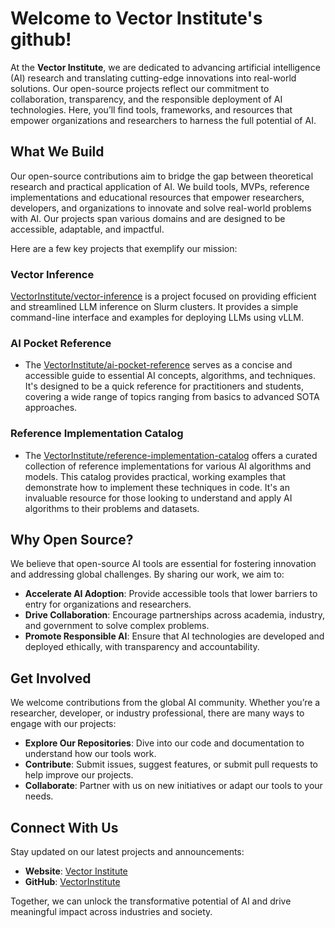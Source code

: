 # Welcome to Vector Institute's github!

At the **Vector Institute**, we are dedicated to advancing artificial intelligence (AI) research and translating cutting-edge innovations into real-world solutions. 
Our open-source projects reflect our commitment to collaboration, transparency, and the responsible deployment of AI technologies. 
Here, you’ll find tools, frameworks, and resources that empower organizations and researchers to harness the full potential of AI.

## What We Build

Our open-source contributions aim to bridge the gap between theoretical research and practical application of AI. 
We build tools, MVPs, reference implementations and educational resources that empower researchers, developers, and organizations to 
innovate and solve real-world problems with AI. Our projects span various domains and are designed to be accessible, adaptable, and impactful.

Here are a few key projects that exemplify our mission:

### Vector Inference
 [VectorInstitute/vector-inference](https://github.com/VectorInstitute/vector-inference) is a project focused on
providing efficient and streamlined LLM inference on Slurm clusters. It provides a simple command-line interface and examples
for deploying LLMs using vLLM.

### AI Pocket Reference

- The [VectorInstitute/ai-pocket-reference](https://github.com/VectorInstitute/ai-pocket-reference) serves as a
concise and accessible guide to essential AI concepts, algorithms, and techniques. It's designed to be a quick reference for practitioners
and students, covering a wide range of topics ranging from basics to advanced SOTA approaches.

### Reference Implementation Catalog

- The [VectorInstitute/reference-implementation-catalog](https://github.com/VectorInstitute/reference-implementation-catalog)
offers a curated collection of reference implementations for various AI algorithms and models. This catalog provides practical, working examples
that demonstrate how to implement these techniques in code. It's an invaluable resource for those looking to understand and apply AI algorithms
to their problems and datasets.

## Why Open Source?

We believe that open-source AI tools are essential for fostering innovation and addressing global challenges. By sharing our work, we aim to:
- **Accelerate AI Adoption**: Provide accessible tools that lower barriers to entry for organizations and researchers.
- **Drive Collaboration**: Encourage partnerships across academia, industry, and government to solve complex problems.
- **Promote Responsible AI**: Ensure that AI technologies are developed and deployed ethically, with transparency and accountability.

## Get Involved

We welcome contributions from the global AI community. Whether you’re a researcher, developer, or industry professional, there are many ways to engage with our projects:
- **Explore Our Repositories**: Dive into our code and documentation to understand how our tools work.
- **Contribute**: Submit issues, suggest features, or submit pull requests to help improve our projects.
- **Collaborate**: Partner with us on new initiatives or adapt our tools to your needs.

## Connect With Us

Stay updated on our latest projects and announcements:
- **Website**: [Vector Institute](https://vectorinstitute.ai)
- **GitHub**: [VectorInstitute](https://github.com/VectorInstitute)

Together, we can unlock the transformative potential of AI and drive meaningful impact across industries and society.

